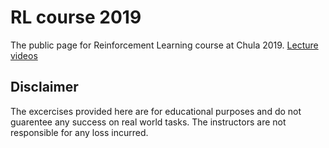 # RL course 2019
The public page for Reinforcement Learning course at Chula 2019.
[Lecture videos](https://www.youtube.com/playlist?list=PLcBOyD1N1T-PyNUNA77lTYNCAeAMGxV5I)

## Disclaimer

The excercises provided here are for educational purposes and do not guarentee any success on real world tasks. The instructors are not responsible for any loss incurred.
